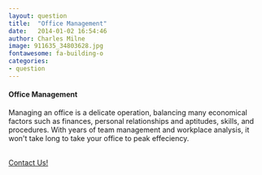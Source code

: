 ```yaml
---
layout: question
title:  "Office Management"
date:   2014-01-02 16:54:46
author: Charles Milne
image: 911635_34803628.jpg
fontawesome: fa-building-o
categories:
- question
---
```

#### Office Management
Managing an office is a delicate operation, balancing many economical factors such as finances, personal relationships and aptitudes, skills, and procedures. With years of team management and workplace analysis, it won't take long to take your office to peak effeciency.

<p><br/><a href="{{ "/contact/" | prepend: site.baseurl }}" class="btn btn-theme">Contact Us!</a></p>
